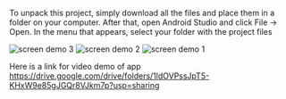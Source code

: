 To unpack this project, simply download all the files and place them in a folder on your computer. After that, open Android Studio and click File -> Open. In the menu that appears, select your folder with the project files

![screen demo 3](https://github.com/AndreDreamer/TestingNoteApp/assets/40696169/5ed0c255-c7f2-42f6-8970-22cdf6ac1b98)
![screen demo 2](https://github.com/AndreDreamer/TestingNoteApp/assets/40696169/36e98a04-c900-4784-8e8c-74cc3daf7ef1)
![screen demo 1](https://github.com/AndreDreamer/TestingNoteApp/assets/40696169/de8c931a-8299-4354-9077-12ec87470226)


Here is a link for video demo of app https://drive.google.com/drive/folders/1ldOVPssJpT5-KHxW9e85gJGQr8VJkm7p?usp=sharing
